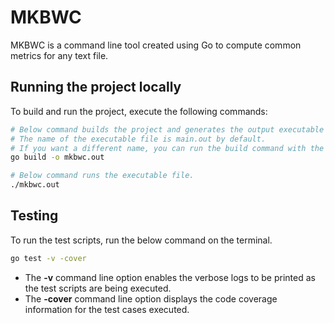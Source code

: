 # MKBWC

MKBWC is a command line tool created using Go to compute common metrics for any text file.

## Running the project locally

To build and run the project, execute the following commands:

```bash
# Below command builds the project and generates the output executable file.
# The name of the executable file is main.out by default. 
# If you want a different name, you can run the build command with the -o flag.
go build -o mkbwc.out

# Below command runs the executable file.
./mkbwc.out
```

## Testing

To run the test scripts, run the below command on the terminal.

```bash
go test -v -cover
```

- The **-v** command line option enables the verbose logs to be printed as the test scripts are being executed.
- The **-cover** command line option displays the code coverage information for the test cases executed.